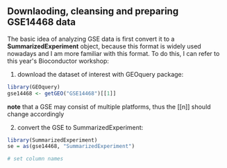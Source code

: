 ## Downlaoding, cleansing and preparing GSE14468 data

The basic idea of analyzing GSE data is first convert it to a **SummarizedExperiment** object, because this format is widely used nowadays and I am more familiar with this format.
To do this, I can refer to this year's Bioconductor workshop:
1. download the dataset of interest with GEOquery package:
```R
library(GEOquery)
gse14468 <- getGEO("GSE14468")[[1]]
```
**note** that a GSE may consist of multiple platforms, thus the [[n]] should change accordingly

2. convert the GSE to SummarizedExperiment:
```R
library(SummarizedExperiment)
se = as(gse14468, "SummarizedExperiment")

# set column names
```

